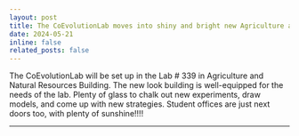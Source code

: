 ```yaml
---
layout: post
title: The CoEvolutionLab moves into shiny and bright new Agriculture and Natural Resources Building
date: 2024-05-21 
inline: false
related_posts: false
---
```


The CoEvolutionLab will be set up in the Lab # 339 in Agriculture and Natural Resources Building. The new look building is well-equipped for the needs of the lab. Plenty of glass to chalk out new experiments, draw models, and come up with new strategies. Student offices are just next doors too, with plenty of sunshine!!!!

---

